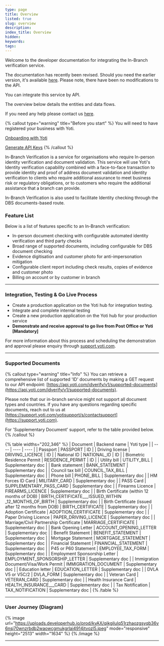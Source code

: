 ```yaml
---
type: page
title: Overview
listed: true
slug: overview
description: 
index_title: Overview
hidden: 
keywords: 
tags: 
---
```


Welcome to the developer documentation for integrating the In-Branch verification service.

The documentation has recently been revised. Should you need the earlier version, it's available [here](https://developers.yoti.com/v8.0/in-branch-verification-legacy/uk-dbs-overview). Please note, there have been no modifications to the API.

You can integrate this service by API.

The overview below details the entities and data flows.

 If you need any help please contact us [here](https://support.yoti.com/yotisupport/s/contactsupport).

{% callout type="warning" title="Before you start" %}
You will need to have registered your business with Yoti.

[Onboarding with Yoti](/in-branch-verification/getting-started)

[Generate API Keys](/in-branch-verification/production-keys)
{% /callout %}

In-Branch Verification is a service for organisations who require In-person identity verification and document validation. This service will use Yoti's Identity verification capability combined with a face-to-face transaction to provide identity and proof of address document validation and identity verification to clients who require additional assurance to meet business risk or regulatory obligations, or to customers who require the additional assistance that a branch can provide.

In-Branch Verification is also used to facilitate Identity checking through the DBS documents-based route.

### Feature List

Below is a list of features specific to an In-Branch verification:

- In-person document checking with configurable automated identity verification and third party checks
- Broad range of supported documents, including configurable for DBS document checking
- Evidence digitisation and customer photo for anti-impersonation mitigation
- Configurable client report including check results, copies of evidence and customer photo
- Billing on account or by customer in branch

---

### Integration, Testing & Go Live Process

- Create a production application on the Yoti hub for integration testing.
- Integrate and complete internal testing
- Create a new production application on the Yoti hub for your production service 
- **Demonstrate and receive approval to go live from Post Office or Yoti [Mandatory]**

For more information about this process and scheduling the demonstration and approval please enquiry through [support.yoti.com](https://support.yoti.com).

---

### Supported Documents

{% callout type="warning" title="Info" %}
You can retrieve a comprehensive list of supported 'ID' documents by making a GET request to our API endpoint: [https://api.yoti.com/idverify/v1/supported-documents](https://api.yoti.com/idverify/v1/supported-documents).

Please note that our in-branch service might not support all document types and countries. If you have any questions regarding specific documents, reach out to us at [https://support.yoti.com/yotisupport/s/contactsupport](https://support.yoti.com).

For 'Supplementary Document' support, refer to the table provided below.
{% /callout %}

{% table widths="202,346" %}
| Document | Backend name | Yoti type | 
| ---- | ---- | ---- | 
| Passport | PASSPORT | ID | 
| Driving license | DRIVING_LICENCE | ID | 
| National ID | NATIONAL_ID | ID | 
| Biometric Residence Permit | RESIDENCE_PERMIT | ID | 
| Utility bill | UTILITY_BILL | Supplementary doc | 
| Bank statement | BANK_STATEMENT | Supplementary doc | 
| Council tax bill | COUNCIL_TAX_BILL | Supplementary doc | 
| Phone bill | PHONE_BILL | Supplementary doc | 
| HM Forces ID Card | MILITARY_CARD | Supplementary doc | 
| PASS Card | SUPPLEMENTARY_PASS_CARD | Supplementary doc | 
| Firearms Licence | FIREARMS_LICENCE | Supplementary doc | 
| Birth Certificate (within 12 months of DOB) | BIRTH_CERTIFICATE___ISSUED_WITHIN _12_MONTHS_OF_BIRTH | Supplementary doc | 
| Birth Certificate (issued after 12 months from DOB) | BIRTH_CERTIFICATE | Supplementary doc | 
| Adoption Certificate | ADOPTION_CERTIFICATE | Supplementary doc | 
| Paper Driving Licence | PAPER_DRIVING_LICENCE | Supplementary doc | 
| Marriage/Civil Partnership Certificate | MARRIAGE_CERTIFICATE | Supplementary doc | 
| Bank Opening Letter | ACCOUNT_OPENING_LETTER | Supplementary doc | 
| Benefit Statement | BENEFIT_STATEMENT | Supplementary doc | 
| Mortgage Statement | MORTGAGE_STATEMENT | Supplementary doc | 
| Financial Statement | FINANCIAL_STATEMENT | Supplementary doc | 
| P45 or P60 Statement | EMPLOYEE_TAX_FORM | Supplementary doc | 
| Employment Sponsorship Letter | EMPLOYMENT_SPONSORSHIP_LETTER | Supplementary doc | 
| Immigration Document/Visa/Work Permit | IMMIGRATION_DOCUMENT | Supplementary doc | 
| Education letter | EDUCATION_LETTER | Supplementary doc | 
| DVLA V5 or V5C/2 | DVLA_FORM | Supplementary doc | 
| Veteran Card | VETERAN_CARD | Supplementary doc | 
| Health Insurance Card | HEALTH_INSURANCE___CARD | Supplementary doc | 
| Tax Notification | TAX_NOTIFICATION | Supplementary doc | 
{% /table %}

---

### User Journey (Diagram)

{% image url="https://uploads.developerhub.io/prod/kvAX/qikgilulq51rzhaozgsyqb36v6nsj70wnzrbdb2waowcgmukgrlai4914jtvozl5.jpeg" mode="responsive" height="2513" width="1634" %}
{% /image %}

---